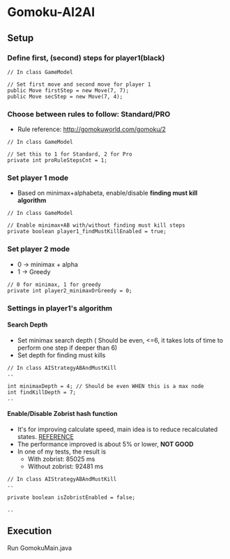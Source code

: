 # Gomoku-AI2AI

## Setup
### Define first, (second) steps for player1(black)
```
// In class GameModel

// Set first move and second move for player 1
public Move firstStep = new Move(7, 7);
public Move secStep = new Move(7, 4);
```
### Choose between rules to follow: **Standard/PRO**

- Rule reference: http://gomokuworld.com/gomoku/2

```
// In class GameModel

// Set this to 1 for Standard, 2 for Pro
private int proRuleStepsCnt = 1; 
```


### Set player 1 mode

- Based on minimax+alphabeta, enable/disable **finding must kill algorithm**

```
// In class GameModel

// Enable minimax+AB with/without finding must kill steps
private boolean player1_findMustKillEnabled = true; 
```

### Set player 2 mode
- 0 -> minimax + alpha
- 1 -> Greedy

```
// 0 for minimax, 1 for greedy
private int player2_minimaxOrGreedy = 0; 
```

### Settings in player1's algorithm

#### Search Depth

- Set minimax search depth ( Should be even, <=6, it takes lots of time to perform one step if deeper than 6)
- Set depth for finding must kills

```
// In class AIStrategyABAndMustKill
..

int minimaxDepth = 4; // Should be even WHEN this is a max node
int findKillDepth = 7;
..
```

#### Enable/Disable Zobrist hash function
- It's for improving calculate speed, main idea is to reduce recalculated states. [REFERENCE](https://www.geeksforgeeks.org/minimax-algorithm-in-game-theory-set-5-zobrist-hashing/)
- The performance improved is about 5% or lower, **NOT GOOD**
- In one of my tests, the result is
  - With zobrist: 85025 ms
  - Without zobrist: 92481 ms
```
// In class AIStrategyABAndMustKill
..

private boolean isZobristEnabled = false;

..
```

## Execution
Run GomokuMain.java
